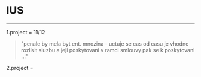 # IUS
--------------
1.project = 11/12
 > "penale by mela byt ent. mnozina - uctuje se cas od casu je vhodne rozlisit sluzbu a jeji poskytovani v ramci smlouvy pak se k poskytovani ..."
 
 2.project =
